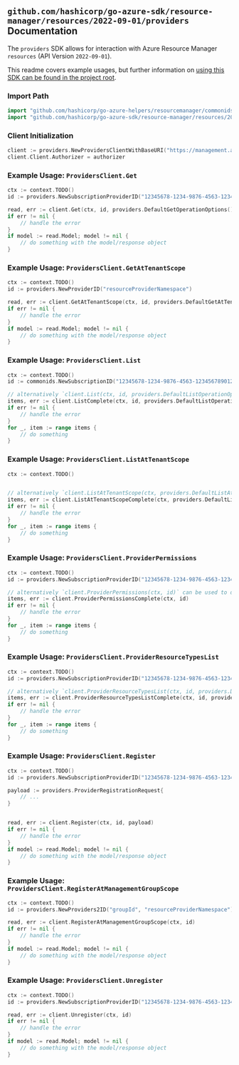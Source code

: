 
## `github.com/hashicorp/go-azure-sdk/resource-manager/resources/2022-09-01/providers` Documentation

The `providers` SDK allows for interaction with Azure Resource Manager `resources` (API Version `2022-09-01`).

This readme covers example usages, but further information on [using this SDK can be found in the project root](https://github.com/hashicorp/go-azure-sdk/tree/main/docs).

### Import Path

```go
import "github.com/hashicorp/go-azure-helpers/resourcemanager/commonids"
import "github.com/hashicorp/go-azure-sdk/resource-manager/resources/2022-09-01/providers"
```


### Client Initialization

```go
client := providers.NewProvidersClientWithBaseURI("https://management.azure.com")
client.Client.Authorizer = authorizer
```


### Example Usage: `ProvidersClient.Get`

```go
ctx := context.TODO()
id := providers.NewSubscriptionProviderID("12345678-1234-9876-4563-123456789012", "resourceProviderNamespace")

read, err := client.Get(ctx, id, providers.DefaultGetOperationOptions())
if err != nil {
	// handle the error
}
if model := read.Model; model != nil {
	// do something with the model/response object
}
```


### Example Usage: `ProvidersClient.GetAtTenantScope`

```go
ctx := context.TODO()
id := providers.NewProviderID("resourceProviderNamespace")

read, err := client.GetAtTenantScope(ctx, id, providers.DefaultGetAtTenantScopeOperationOptions())
if err != nil {
	// handle the error
}
if model := read.Model; model != nil {
	// do something with the model/response object
}
```


### Example Usage: `ProvidersClient.List`

```go
ctx := context.TODO()
id := commonids.NewSubscriptionID("12345678-1234-9876-4563-123456789012")

// alternatively `client.List(ctx, id, providers.DefaultListOperationOptions())` can be used to do batched pagination
items, err := client.ListComplete(ctx, id, providers.DefaultListOperationOptions())
if err != nil {
	// handle the error
}
for _, item := range items {
	// do something
}
```


### Example Usage: `ProvidersClient.ListAtTenantScope`

```go
ctx := context.TODO()


// alternatively `client.ListAtTenantScope(ctx, providers.DefaultListAtTenantScopeOperationOptions())` can be used to do batched pagination
items, err := client.ListAtTenantScopeComplete(ctx, providers.DefaultListAtTenantScopeOperationOptions())
if err != nil {
	// handle the error
}
for _, item := range items {
	// do something
}
```


### Example Usage: `ProvidersClient.ProviderPermissions`

```go
ctx := context.TODO()
id := providers.NewSubscriptionProviderID("12345678-1234-9876-4563-123456789012", "resourceProviderNamespace")

// alternatively `client.ProviderPermissions(ctx, id)` can be used to do batched pagination
items, err := client.ProviderPermissionsComplete(ctx, id)
if err != nil {
	// handle the error
}
for _, item := range items {
	// do something
}
```


### Example Usage: `ProvidersClient.ProviderResourceTypesList`

```go
ctx := context.TODO()
id := providers.NewSubscriptionProviderID("12345678-1234-9876-4563-123456789012", "resourceProviderNamespace")

// alternatively `client.ProviderResourceTypesList(ctx, id, providers.DefaultProviderResourceTypesListOperationOptions())` can be used to do batched pagination
items, err := client.ProviderResourceTypesListComplete(ctx, id, providers.DefaultProviderResourceTypesListOperationOptions())
if err != nil {
	// handle the error
}
for _, item := range items {
	// do something
}
```


### Example Usage: `ProvidersClient.Register`

```go
ctx := context.TODO()
id := providers.NewSubscriptionProviderID("12345678-1234-9876-4563-123456789012", "resourceProviderNamespace")

payload := providers.ProviderRegistrationRequest{
	// ...
}


read, err := client.Register(ctx, id, payload)
if err != nil {
	// handle the error
}
if model := read.Model; model != nil {
	// do something with the model/response object
}
```


### Example Usage: `ProvidersClient.RegisterAtManagementGroupScope`

```go
ctx := context.TODO()
id := providers.NewProviders2ID("groupId", "resourceProviderNamespace")

read, err := client.RegisterAtManagementGroupScope(ctx, id)
if err != nil {
	// handle the error
}
if model := read.Model; model != nil {
	// do something with the model/response object
}
```


### Example Usage: `ProvidersClient.Unregister`

```go
ctx := context.TODO()
id := providers.NewSubscriptionProviderID("12345678-1234-9876-4563-123456789012", "resourceProviderNamespace")

read, err := client.Unregister(ctx, id)
if err != nil {
	// handle the error
}
if model := read.Model; model != nil {
	// do something with the model/response object
}
```

